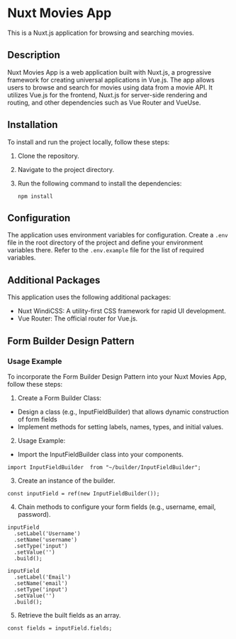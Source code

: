 # Nuxt Movies App

This is a Nuxt.js application for browsing and searching movies.

## Description
Nuxt Movies App is a web application built with Nuxt.js, a progressive framework for creating universal applications in Vue.js. The app allows users to browse and search for movies using data from a movie API. It utilizes Vue.js for the frontend, Nuxt.js for server-side rendering and routing, and other dependencies such as Vue Router and VueUse.

## Installation

To install and run the project locally, follow these steps:

1. Clone the repository.
2. Navigate to the project directory.
3. Run the following command to install the dependencies:

   ```shell
   npm install

## Configuration
The application uses environment variables for configuration. Create a `.env` file in the root directory of the project and define your environment variables there. Refer to the `.env.example` file for the list of required variables.


## Additional Packages

This application uses the following additional packages:

- Nuxt WindiCSS: A utility-first CSS framework for rapid UI development.
- Vue Router: The official router for Vue.js.

## Form Builder Design Pattern

### Usage Example
To incorporate the Form Builder Design Pattern into your Nuxt Movies App, follow these steps:

1. Create a Form Builder Class:
- Design a class (e.g., InputFieldBuilder) that allows dynamic construction of form fields
- Implement methods for setting labels, names, types, and initial values.

2. Usage Example:
- Import the InputFieldBuilder class into your components.

```
import InputFieldBuilder  from "~/builder/InputFieldBuilder";
```

3. Create an instance of the builder.

```
const inputField = ref(new InputFieldBuilder());
```

4. Chain methods to configure your form fields (e.g., username, email, password).

```
inputField
  .setLabel('Username')
  .setName('username')
  .setType('input')
  .setValue('')
  .build();

inputField
  .setLabel('Email')
  .setName('email')
  .setType('input')
  .setValue('')
  .build();
```
5. Retrieve the built fields as an array.

```
const fields = inputField.fields;
```

